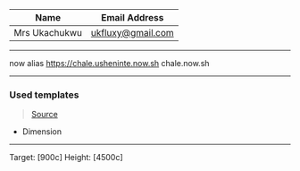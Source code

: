 | Name          | Email Address     |
| ------------- | ----------------- |
| Mrs Ukachukwu | ukfluxy@gmail.com |

---

now alias https://chale.usheninte.now.sh chale.now.sh

---

### Used templates

> [Source](https://html5up.net/)

- Dimension

---

Target: [900c]
Height: [4500c]
